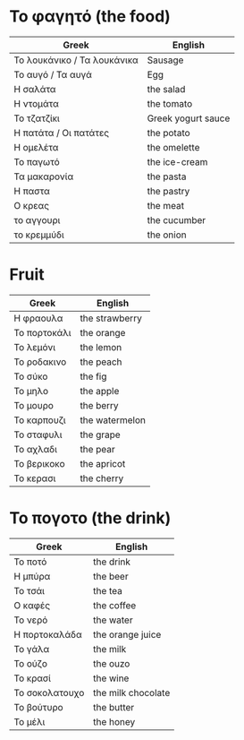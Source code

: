 # Το φαγητό (the food)

| Greek | English |
|--|--|
| Το λουκάνικο / Τα λουκάνικα | Sausage |
| Το αυγό / Τα αυγά | Egg |
| Η σαλάτα | the salad |
| Η ντομάτα | the tomato |
| Το τζατζίκι | Greek yogurt sauce |
| Η πατάτα / Οι πατάτες | the potato |
| Η ομελέτα | the omelette |
| Το παγωτό | the ice-cream |
| Τα μακαρονία | the pasta |
| Η παστα | the pastry |
| Ο κρεας | the meat |
| το αγγουρι | the cucumber |
| το κρεμμύδι | the onion |

# Fruit

| Greek | English |
|--|--|
| Η φραουλα | the strawberry |
| Το πορτοκάλι | the orange |
| Το λεμόνι | the lemon |
| Το ροδακινο | the peach |
| To σύκo | the fig |
| Το μηλo | the apple |
| Το μουρο | the berry |
| Το καρπουζι | the watermelon |
| To σταφυλι | the grape |
| Το αχλαδι | the pear |
| To βερικοκo | the apricot |
| Το κερασι | the cherry |

# Το πογοτο (the drink)

| Greek | English |
|--|--|
| Το ποτό | the drink |
| Η μπύρα | the beer |
| Το τσάι | the tea |
| Ο καφές | the coffee |
| Το νερό | the water |
| Η πορτοκαλάδα | the orange juice |
| Το γάλα | the milk |
| Το ούζο | the ouzo |
| Το κρασί | the wine |
| Το σοκολατουχο | the milk chocolate |
| Το βούτυρο | the butter |
| Το μέλι | the honey |
